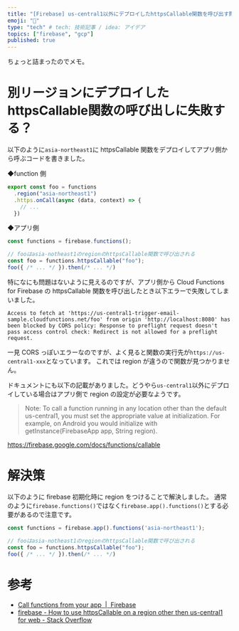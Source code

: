 ```yaml
---
title: "[Firebase] us-central1以外にデプロイしたhttpsCallable関数を呼び出す際には.."
emoji: "🤙"
type: "tech" # tech: 技術記事 / idea: アイデア
topics: ["firebase", "gcp"]
published: true
---
```


ちょっと詰まったのでメモ。

# 別リージョンにデプロイしたhttpsCallable関数の呼び出しに失敗する？

以下のように`asia-northeast1`に httpsCallable 関数をデプロイしてアプリ側から呼ぶコードを書きました。

◆function 側

```js
export const foo = functions
  .region("asia-northeast1")
  .https.onCall(async (data, context) => {
    // ...
  })
```

◆アプリ側

```js
const functions = firebase.functions();

// fooはasia-notheast1のregionのhttpsCallable関数で呼び出される
const foo = functions.httpsCallable("foo");
foo({ /* ... */ }).then(/* ... */)
```

特になにも問題はないように見えるのですが、アプリ側から Cloud Functions for Firebase の httpsCallable 関数を呼び出したとき以下エラーで失敗してしまいました。

```
Access to fetch at 'https://us-central1-trigger-email-sample.cloudfunctions.net/foo' from origin 'http://localhost:8080' has been blocked by CORS policy: Response to preflight request doesn't pass access control check: Redirect is not allowed for a preflight request.
```

一見 CORS っぽいエラーなのですが、よく見ると関数の実行先が`https://us-central1-xxx`となっています。
これでは region が違うので関数が見つかりません。

ドキュメントにも以下の記載がありました。どうやら`us-central1`以外にデプロイしている場合はアプリ側で region の設定が必要なようです。

> Note: To call a function running in any location other than the default us-central1, you must set the appropriate value at initialization. For example, on Android you would initialize with getInstance(FirebaseApp app, String region).

https://firebase.google.com/docs/functions/callable


# 解決策

以下のように firebase 初期化時に region をつけることで解決しました。
通常のように`firebase.functions()`ではなく`firebase.app().functions()`とする必要があるので注意です。

```js
const functions = firebase.app().functions('asia-northeast1');

// fooはasia-notheast1のregionのhttpsCallable関数で呼び出される
const foo = functions.httpsCallable("foo");
foo({ /* ... */ }).then(/* ... */)
```

# 参考

- [Call functions from your app  |  Firebase](https://firebase.google.com/docs/functions/callable#web_2)
- [firebase - How to use httpsCallable on a region other then us-central1 for web - Stack Overflow](https://stackoverflow.com/questions/57547745/how-to-use-httpscallable-on-a-region-other-then-us-central1-for-web)
